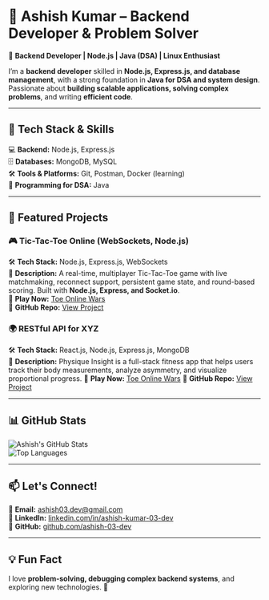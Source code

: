 # 📌 Ashish Kumar – Backend Developer & Problem Solver  
🚀 **Backend Developer | Node.js | Java (DSA) | Linux Enthusiast**  

I’m a **backend developer** skilled in **Node.js, Express.js, and database management**, with a strong foundation in **Java for DSA and system design**. Passionate about **building scalable applications, solving complex problems**, and writing **efficient code**.  

---

## 🔹 Tech Stack & Skills  
💻 **Backend:** Node.js, Express.js  
🗄️ **Databases:** MongoDB, MySQL  
🛠️ **Tools & Platforms:** Git, Postman, Docker (learning)  
📌 **Programming for DSA:** Java  

---

## 📂 Featured Projects  

### 🎮 Tic-Tac-Toe Online (WebSockets, Node.js)  
🛠️ **Tech Stack:** Node.js, Express.js, WebSockets  
📜 **Description:** A real-time, multiplayer Tic-Tac-Toe game with live matchmaking, reconnect support, persistent game state, and round-based scoring. Built with **Node.js, Express, and Socket.io**.  
🔗 **Play Now:**  [Toe Online Wars](https://toe-online-wars.vercel.app)  
🔗 **GitHub Repo:**  [View Project](https://github.com/ashish-03-dev/tic-tac-toe-online)  

### 🌍 RESTful API for XYZ  
🛠️ **Tech Stack:** React.js, Node.js, Express.js, MongoDB  
📜 **Description:** Physique Insight is a full-stack fitness app that helps users track their body measurements, analyze asymmetry, and visualize proportional progress. 
🔗 **Play Now:**  [Toe Online Wars](https://physique-insight.vercel.app) 
🔗 **GitHub Repo:** [View Project](https://github.com/ashish-03-dev/PhysiqueInsight)  

---

## 📊 GitHub Stats  
![Ashish's GitHub Stats](https://github-readme-stats.vercel.app/api?username=ashish-03-dev&show_icons=true&theme=tokyonight)  
![Top Languages](https://github-readme-stats.vercel.app/api/top-langs/?username=ashish-03-dev&layout=compact&theme=tokyonight)  

---

## 📫 Let's Connect!  
📧 **Email:** [ashish03.dev@gmail.com](mailto:ashish03.dev@gmail.com)  
💼 **LinkedIn:** [linkedin.com/in/ashish-kumar-03-dev](https://www.linkedin.com/in/ashish-kumar-03-dev)  
🐙 **GitHub:** [github.com/ashish-03-dev](https://github.com/ashish-03-dev)  

---

## 💡 Fun Fact  
I love **problem-solving, debugging complex backend systems**, and exploring new technologies. 🚀  
